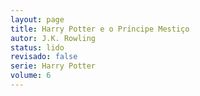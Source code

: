 ```yaml
---
layout: page
title: Harry Potter e o Príncipe Mestiço
autor: J.K. Rowling
status: lido
revisado: false
serie: Harry Potter
volume: 6
---
```

